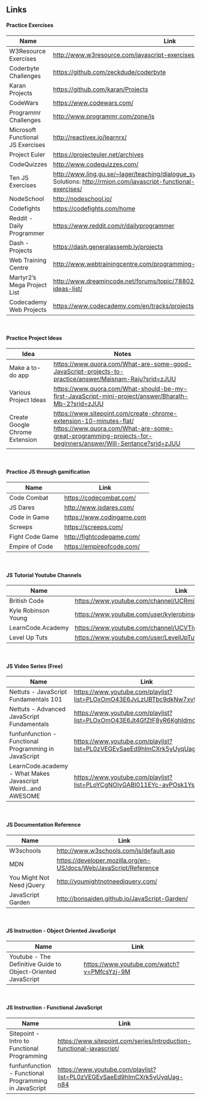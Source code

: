 ## Links

#### Practice Exercises
| Name          | Link                                                                                        |
|---------------|---------------------------------------------------------------------------------------------------|
| W3Resource Exercises | http://www.w3resource.com/javascript-exercises/  |
| Coderbyte Challenges | https://github.com/zeckdude/coderbyte   |
| Karan Projects |   https://github.com/karan/Projects  |
| CodeWars              |   https://www.codewars.com/ |
| Programmr Challenges  | http://www.programmr.com/zone/js  |
| Microsoft Functional JS Exercises | http://reactivex.io/learnrx/ |
| Project Euler | https://projecteuler.net/archives |
| CodeQuizzes | http://www.codequizzes.com/ |
| Ten JS Exercises | http://www.ling.gu.se/~lager/teaching/dialogue_systems%20II/labs/javascript.html <br>Solutions: http://rmion.com/javascript-functional-programming-free-beginner-exercises/ |
| NodeSchool | http://nodeschool.io/ |
| Codefights | https://codefights.com/home |
| Reddit - Daily Programmer | https://www.reddit.com/r/dailyprogrammer |
| Dash - Projects | https://dash.generalassemb.ly/projects |
| Web Training Centre | http://www.webtrainingcentre.com/programming-exercises/ |
| Martyr2’s Mega Project List | http://www.dreamincode.net/forums/topic/78802-martyr2s-mega-project-ideas-list/ |
| Codecademy Web Projects | https://www.codecademy.com/en/tracks/projects |


<br>

#### Practice Project Ideas
| Idea          | Notes                                                                                        |
|---------------|---------------------------------------------------------------------------------------------------|
| Make a to-do app | https://www.quora.com/What-are-some-good-JavaScript-projects-to-practice/answer/Maisnam-Raju?srid=zJUU | Tic-Tac-Game | *None* |
| Various Project Ideas | https://www.quora.com/What-should-be-my-first-JavaScript-mini-project/answer/Bharath-Mb-2?srid=zJUU |
| Create Google Chrome Extension | https://www.sitepoint.com/create-chrome-extension-10-minutes-flat/ <br> https://www.quora.com/What-are-some-great-programming-projects-for-beginners/answer/Will-Sentance?srid=zJUU |




<br>

#### Practice JS through gamification
| Name          | Link                                                                                        |
|---------------|---------------------------------------------------------------------------------------------------|
| Code Combat | https://codecombat.com/ |
| JS Dares | http://www.jsdares.com/ |
| Code in Game | https://www.codingame.com |
| Screeps | https://screeps.com/ |
| Fight Code Game | http://fightcodegame.com/ |
| Empire of Code | https://empireofcode.com/ |


<br>

#### JS Tutorial Youtube Channels
| Name          | Link                                                            |
|---------------|-----------------------------------------------------------------|
| British Code  | https://www.youtube.com/channel/UCRmiRmPZ7N5Gaz900LDwrfA/videos |
| Kyle Robinson Young | https://www.youtube.com/user/kylerobinsonyoung/videos |
| LearnCode.Academy | https://www.youtube.com/channel/UCVTlvUkGslCV_h-nSAId8Sw |
| Level Up Tuts | https://www.youtube.com/user/LevelUpTuts/ |



<br>

#### JS Video Series (Free)
| Name          | Link                                                            |
|---------------|-----------------------------------------------------------------|
| Nettuts - JavaScript Fundamentals 101  | https://www.youtube.com/playlist?list=PLOxOmO43E6JvLzUBTbc9dkNw7xv9BMTnW |
| Nettuts - Advanced JavaScript Fundamentals  | https://www.youtube.com/playlist?list=PLOxOmO43E6Jt4GfZtF8yR6KghIdmc7715 |
| funfunfunction - Functional Programming in JavaScript | https://www.youtube.com/playlist?list=PL0zVEGEvSaeEd9hlmCXrk5yUyqUag-n84 |
| LearnCode.academy - What Makes Javascript Weird...and AWESOME | https://www.youtube.com/playlist?list=PLoYCgNOIyGABI011EYc-avPOsk1YsMUe_ |


<br>

#### JS Documentation Reference
| Name          | Link                                                            |
|---------------|-----------------------------------------------------------------|
| W3schools  | http://www.w3schools.com/js/default.asp |
| MDN | https://developer.mozilla.org/en-US/docs/Web/JavaScript/Reference |
| You Might Not Need jQuery | http://youmightnotneedjquery.com/ |
| JavaScript Garden | http://bonsaiden.github.io/JavaScript-Garden/ |


<br>

#### JS Instruction - Object Oriented JavaScript
| Name          | Link                                                            |
|---------------|-----------------------------------------------------------------|
| Youtube - The Definitive Guide to Object-Oriented JavaScript | https://www.youtube.com/watch?v=PMfcsYzj-9M |

<br>

#### JS Instruction - Functional JavaScript
| Name          | Link                                                            |
|---------------|-----------------------------------------------------------------|
| Sitepoint - Intro to Functional Programming | https://www.sitepoint.com/series/introduction-functional-javascript/ |
| funfunfunction - Functional Programming in JavaScript | https://www.youtube.com/playlist?list=PL0zVEGEvSaeEd9hlmCXrk5yUyqUag-n84 |


